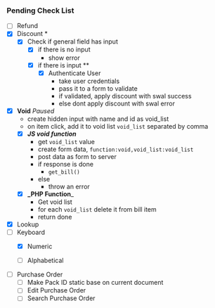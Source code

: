 ### Pending Check List

- [ ] Refund
- [x] Discount *
    - [x] Check if general field has input
      - [x] if there is no input
          - show error
      - [x] if there is input **
        - [x] Authenticate User
            - take user credentials
            - pass it to a form to validate
            - if validated, apply discount with swal success
            - else dont apply discount with swal error
- [x] **Void** _Paused_
    - create hidden input with name and id as void_list
    - on item click, add it to void list `void_list` separated by comma
    -[x] **_JS void function_**
      - get `void_list` value
      - create form data, `function:void,void_list:void_list`
      - post data as form to server
      - if response is done
        - `get_bill()`
      - else
        - throw an error
    -[x] **_PHP Function**_    
      - Get void list
      - for each `void_list` delete it from bill item
      - return done

- [x] Lookup
- [ ] Keyboard
    - [x] Numeric
    - [ ] Alphabetical
  

- [ ] Purchase Order
    - [ ] Make Pack ID static base on current document
    - [ ] Edit Purchase Order
    - [ ] Search Purchase Order